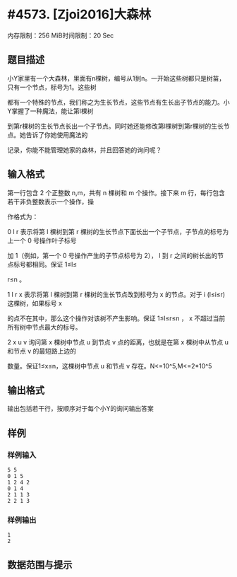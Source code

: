 # #4573. [Zjoi2016]大森林

内存限制：256 MiB时间限制：20 Sec

## 题目描述

小Y家里有一个大森林，里面有n棵树，编号从1到n。一开始这些树都只是树苗，只有一个节点，标号为1。这些树

都有一个特殊的节点，我们称之为生长节点，这些节点有生长出子节点的能力。小Y掌握了一种魔法，能让第l棵树

到第r棵树的生长节点长出一个子节点。同时她还能修改第l棵树到第r棵树的生长节点。她告诉了你她使用魔法的

记录，你能不能管理她家的森林，并且回答她的询问呢？

## 输入格式

第一行包含 2 个正整数 n,m，共有 n 棵树和 m 个操作。接下来 m 行，每行包含若干非负整数表示一个操作，操

作格式为：

0 l r 表示将第 l 棵树到第 r 棵树的生长节点下面长出一个子节点，子节点的标号为上一个 0 号操作叶子标号

加 1（例如，第一个 0 号操作产生的子节点标号为 2）， l 到 r 之间的树长出的节点标号都相同。保证 1&le;l&le;

r&le;n 。

1 l r x 表示将第 l 棵树到第 r 棵树的生长节点改到标号为 x 的节点。对于 i (l&le;i&le;r)这棵树，如果标号 x

的点不在其中，那么这个操作对该树不产生影响。保证 1&le;l&le;r&le;n ， x 不超过当前所有树中节点最大的标号。

2 x u v 询问第 x 棵树中节点 u 到节点 v 点的距离，也就是在第 x 棵树中从节点 u 和节点 v 的最短路上边的

数量。保证1&le;x&le;n，这棵树中节点 u 和节点 v 存在。N<=10^5,M<=2*10^5

## 输出格式

输出包括若干行，按顺序对于每个小Y的询问输出答案

## 样例

### 样例输入

    
    5 5
    0 1 5
    1 2 4 2
    0 1 4
    2 1 1 3
    2 2 1 3
    
    

### 样例输出

    
    1
    2
    
    

## 数据范围与提示
